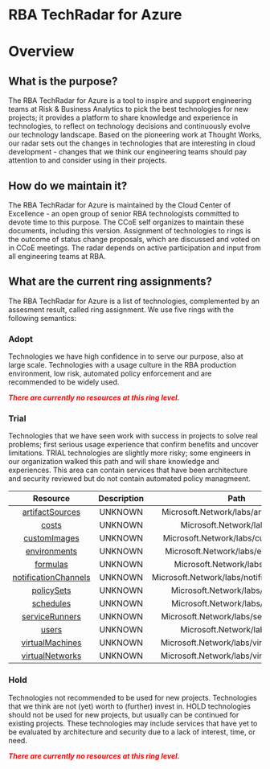 
RBA TechRadar for Azure
=======================

# Overview

## What is the purpose?


The RBA TechRadar for Azure is a tool to inspire and support engineering teams at Risk & Business Analytics to pick the best technologies for new projects; it provides a platform to share knowledge and experience in technologies, to reflect on technology decisions and continuously evolve our technology landscape.  Based on the pioneering work at Thought Works, our radar sets out the changes in technologies that are interesting in cloud development - changes that we think our engineering teams should pay attention to and consider using in their projects.
## How do we maintain it?


The RBA TechRadar for Azure is maintained by the Cloud Center of Excellence - an open group of senior RBA technologists committed to devote time to this purpose.  The CCoE self organizes to maintain these documents, including this version.  Assignment of technologies to rings is the outcome of status change proposals, which are discussed and voted on in CCoE meetings.  The radar depends on active participation and input from all engineering teams at RBA.
## What are the current ring assignments?


The RBA TechRadar for Azure is a list of technologies, complemented by an assesment result, called ring assignment.  We use five rings with the following semantics:
### Adopt


Technologies we have high confidence in to serve our purpose, also at large scale.  Technologies with a usage culture in the RBA production environment, low risk, automated policy enforcement and are recommended to be widely used.  
  
***<font color="red"> There are currently no resources at this ring level. </font>***
### Trial


Technologies that we have seen work with success in projects to solve real problems;  first serious usage experience that confirm benefits and uncover limitations.  TRIAL technologies are slightly more risky; some engineers in our organization walked this path and will share knowledge and experiences.  This area can contain services that have been architecture and security reviewed but do not contain automated policy managmeent.  

|Resource|Description|Path|Status|
| :---: | :---: | :---: | :---: |
|[artifactSources](https://github.com/openrba/python-azure-techradar/blob/master/Microsoft.Network/labs/artifactSources/README.md)|UNKNOWN|Microsoft.Network/labs/artifactSources|TRIAL|
|[costs](https://github.com/openrba/python-azure-techradar/blob/master/Microsoft.Network/labs/costs/README.md)|UNKNOWN|Microsoft.Network/labs/costs|TRIAL|
|[customImages](https://github.com/openrba/python-azure-techradar/blob/master/Microsoft.Network/labs/customImages/README.md)|UNKNOWN|Microsoft.Network/labs/customImages|TRIAL|
|[environments](https://github.com/openrba/python-azure-techradar/blob/master/Microsoft.Network/labs/environments/README.md)|UNKNOWN|Microsoft.Network/labs/environments|TRIAL|
|[formulas](https://github.com/openrba/python-azure-techradar/blob/master/Microsoft.Network/labs/formulas/README.md)|UNKNOWN|Microsoft.Network/labs/formulas|TRIAL|
|[notificationChannels](https://github.com/openrba/python-azure-techradar/blob/master/Microsoft.Network/labs/notificationChannels/README.md)|UNKNOWN|Microsoft.Network/labs/notificationChannels|TRIAL|
|[policySets](https://github.com/openrba/python-azure-techradar/blob/master/Microsoft.Network/labs/policySets/README.md)|UNKNOWN|Microsoft.Network/labs/policySets|TRIAL|
|[schedules](https://github.com/openrba/python-azure-techradar/blob/master/Microsoft.Network/labs/schedules/README.md)|UNKNOWN|Microsoft.Network/labs/schedules|TRIAL|
|[serviceRunners](https://github.com/openrba/python-azure-techradar/blob/master/Microsoft.Network/labs/serviceRunners/README.md)|UNKNOWN|Microsoft.Network/labs/serviceRunners|TRIAL|
|[users](https://github.com/openrba/python-azure-techradar/blob/master/Microsoft.Network/labs/users/README.md)|UNKNOWN|Microsoft.Network/labs/users|TRIAL|
|[virtualMachines](https://github.com/openrba/python-azure-techradar/blob/master/Microsoft.Network/labs/virtualMachines/README.md)|UNKNOWN|Microsoft.Network/labs/virtualMachines|TRIAL|
|[virtualNetworks](https://github.com/openrba/python-azure-techradar/blob/master/Microsoft.Network/labs/virtualNetworks/README.md)|UNKNOWN|Microsoft.Network/labs/virtualNetworks|TRIAL|

### Hold


Technologies not recommended to be used for new projects. Technologies that we think are not (yet) worth to (further) invest in.  HOLD technologies should not be used for new projects, but usually can be continued for existing projects.  These technologies may include services that have yet to be evaluated by architecture and security due to a lack of interest, time, or need.  
  
***<font color="red"> There are currently no resources at this ring level. </font>***